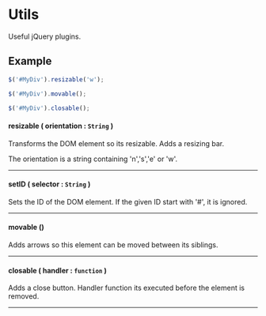 # Utils

Useful jQuery plugins.

## Example

``` javascript
$('#MyDiv').resizable('w');

$('#MyDiv').movable();

$('#MyDiv').closable();
```

#### resizable ( orientation : `String` )
Transforms the DOM element so its resizable.
Adds a resizing bar.

The orientation is a string containing 'n','s','e' or 'w'.

---
#### setID ( selector : `String` )
Sets the ID of the DOM element. If the given ID start with '#', it is ignored.

---
#### movable ()
Adds arrows so this element can be moved between its siblings.

---
#### closable ( handler : `function` )
Adds a close button.
Handler function its executed before the element is removed.

---